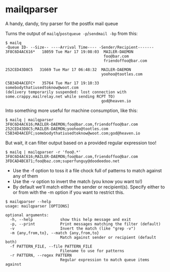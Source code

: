 # mailqparser
A handy, dandy, tiny parser for the postfix mail queue

Turns the output of `mailq`/`postqueue -p`/`sendmail -bp` from this:
```
$ mailq
-Queue ID- --Size-- ----Arrival Time---- -Sender/Recipient-------
3F8C6D4AC616*   18059 Tue Mar 17 19:08:03  MAILER-DAEMON
                                           foo@bar.com
                                           friendoffoo@bar.com
                                           
252CED43D8C5   31669 Tue Mar 17 06:48:32  MAILER-DAEMON
                                          yoohoo@tootles.com

C5B34D4ACEFC*   35764 Tue Mar 17 19:10:33  somebodythatiusedtoknow@woot.com
(delivery temporarily suspended: lost connection with some.crappy.mailrelay.net while sending RCPT TO)
                                          god@heaven.io
```
Into something more useful for machine consumption, like this:

```
$ mailq | mailqparser
3F8C6D4AC616;MAILER-DAEMON;foo@bar.com,friendoffoo@bar.com
252CED43D8C5;MAILER-DAEMON;yoohoo@tootles.com
C5B34D4ACEFC;somebodythatiusedtoknow@woot.com;god@heaven.io
```

But wait, it can filter output based on a provided regular expression too!

```
$ mailq | mailqparser -r 'foo@.*'
3F8C6D4AC616;MAILER-DAEMON;foo@bar.com,friendoffoo@bar.com
3FDCAD4BC871;foo@baz.com;superfunguy@doodeedoo.net
```
* Use the -f <filename> option to toss it a file chock full of patterns to match against any of them
* Use the -v option to invert the match (you know you want to!)
* By default we'll match either the sender or recipient(s). Specify either to or from with the -m option if you want to restrict this.


```
$ mailqparser --help
usage: mailqparser [OPTIONS]

optional arguments:
  -h, --help            show this help message and exit
  -p, --print           Print messages matching the filter (default)
  -v                    Invert the match (like "grep -v")
  -m {any,from,to}, --match {any,from,to}
                        Match against sender or recipient (default both)
  -f PATTERN_FILE, --file PATTERN_FILE
                        Filename to use for patterns
  -r PATTERN, --regex PATTERN
                        Regular expression to match queue items against
```
